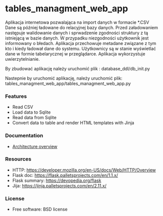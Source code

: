 # tables_managment_web_app

Aplikacja internetowa pozwalająca na import danych w formacie *.CSV
Dane są później ładowane do relacyjnej bazy danych.
Przed załadowaniem następuje walidowanie danych i sprwadzenie zgodności
struktury z tą istniejącą w bazie danych. W przypadku niezgodności użytkownik jest informowany o błedach.
Aplikacja przechowuje metadane związane z tym kto i kiedy ładował dane do systemu.
Użytkownicy są w stanie wyświetlać dane w formie
tabelarycznej w przeglądarce. Aplikacja wykorzystuje uwierzytelnianie.

By zbudować aplikację należy uruchomić plik :
database_ddl/db_init.py

Nastepnie by uruchomić aplikację, należy uruchomić plik:
tables_managment_web_app/tables_managment_web_app.py

### Features

* Read CSV
* Load data to Sqlite
* Read data from Sqlite
* Convert data to table and render HTML templates with Jinja

### Documentation

* [Architecture overview](https://github.com/cruky/tables_managment_web_app/tree/master/docs/architecture)

### Resources

* HTTP: <https://developer.mozilla.org/en-US/docs/Web/HTTP/Overview>
* Flask doc: <https://flask.palletsprojects.com/en/1.1.x/>
* Flask summary: <https://devopedia.org/flask>
* Jija: <https://jinja.palletsprojects.com/en/2.11.x/>

### License

* Free software: BSD license